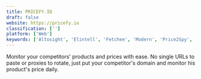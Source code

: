 ```yaml
---
title: PRICEFY.IO
draft: false 
website: https://pricefy.io
classification: ['']
platform: ['Web']
keywords: ['Altosight', 'Elintell', 'Fetchee', 'Modern', 'Price2Spy', 'PriceComparator', 'PricingBot', 'Prisync', 'Sisense']
---
```

Monitor your competitors' products and prices with ease. No single URLs to paste or proxies to rotate, just put your competitor's domain and monitor his product's price daily.